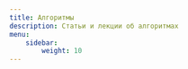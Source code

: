 ```yaml
---
title: Алгоритмы
description: Статьи и лекции об алгоритмах
menu:
    sidebar:
        weight: 10
---
```

